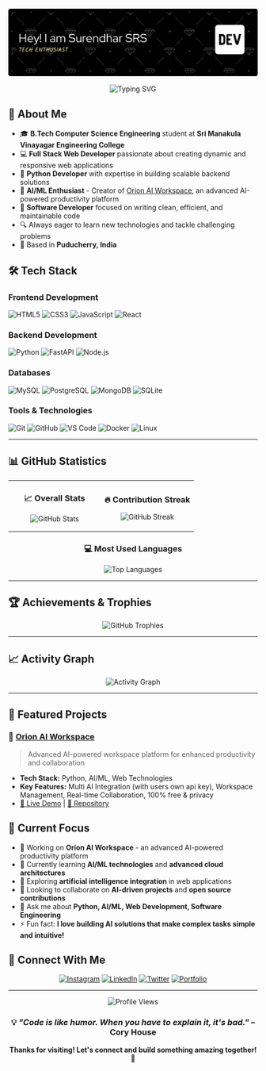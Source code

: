 ![Header](./header.png)

<center>    <div align="center">
    <img src="https://readme-typing-svg.herokuapp.com?font=Fira+Code&pause=1000&width=435&lines=Full+Stack+Web+Developer;Python+Developer;Software+Engineer;Computer+Science+Student" alt="Typing SVG" />
</div>    </center>

## 🚀 About Me

- 🎓 **B.Tech Computer Science Engineering** student at **Sri Manakula Vinayagar Engineering College**
- 💻 **Full Stack Web Developer** passionate about creating dynamic and responsive web applications
- 🐍 **Python Developer** with expertise in building scalable backend solutions
- 🤖 **AI/ML Enthusiast** - Creator of [Orion AI Workspace](https://orionaiworkspace.tech), an advanced AI-powered productivity platform
- 🌟 **Software Developer** focused on writing clean, efficient, and maintainable code
- 🔍 Always eager to learn new technologies and tackle challenging problems
- 📍 Based in **Puducherry, India**

## 🛠️ Tech Stack

### Frontend Development
![HTML5](https://img.shields.io/badge/html5-%23E34F26.svg?style=for-the-badge&logo=html5&logoColor=white)
![CSS3](https://img.shields.io/badge/css3-%231572B6.svg?style=for-the-badge&logo=css3&logoColor=white)
![JavaScript](https://img.shields.io/badge/javascript-%23323330.svg?style=for-the-badge&logo=javascript&logoColor=%23F7DF1E)
![React](https://img.shields.io/badge/react-%2320232a.svg?style=for-the-badge&logo=react&logoColor=%2361DAFB)

### Backend Development
![Python](https://img.shields.io/badge/python-3670A0?style=for-the-badge&logo=python&logoColor=ffdd54)
![FastAPI](https://img.shields.io/badge/FastAPI-005571?style=for-the-badge&logo=fastapi)
![Node.js](https://img.shields.io/badge/node.js-6DA55F?style=for-the-badge&logo=node.js&logoColor=white)

### Databases
![MySQL](https://img.shields.io/badge/mysql-%2300f.svg?style=for-the-badge&logo=mysql&logoColor=white)
![PostgreSQL](https://img.shields.io/badge/postgresql-%23316192.svg?style=for-the-badge&logo=postgresql&logoColor=white)
![MongoDB](https://img.shields.io/badge/MongoDB-%234ea94b.svg?style=for-the-badge&logo=mongodb&logoColor=white)
![SQLite](https://img.shields.io/badge/sqlite-%2307405e.svg?style=for-the-badge&logo=sqlite&logoColor=white)

### Tools & Technologies
![Git](https://img.shields.io/badge/git-%23F05033.svg?style=for-the-badge&logo=git&logoColor=white)
![GitHub](https://img.shields.io/badge/github-%23121011.svg?style=for-the-badge&logo=github&logoColor=white)
![VS Code](https://img.shields.io/badge/Visual%20Studio%20Code-0078d7.svg?style=for-the-badge&logo=visual-studio-code&logoColor=white)
![Docker](https://img.shields.io/badge/docker-%230db7ed.svg?style=for-the-badge&logo=docker&logoColor=white)
![Linux](https://img.shields.io/badge/Linux-FCC624?style=for-the-badge&logo=linux&logoColor=black)

---

## 📊 GitHub Statistics

<table align="center">
<tr>
<td width="50%" align="center">

### 📈 Overall Stats

![GitHub Stats](https://github-readme-stats.vercel.app/api?username=Surendhar-SRS&theme=dark&hide_border=true&include_all_commits=true&count_private=true&bg_color=0d1117&text_color=c9d1d9&title_color=58a6ff&icon_color=79c0ff&rank_icon=github)

</td>
<td width="50%" align="center">

### 🔥 Contribution Streak

![GitHub Streak](https://github-readme-streak-stats.herokuapp.com/?user=Surendhar-SRS&theme=dark&hide_border=true&background=0d1117&stroke=58a6ff&fire=ff9e64&currStreakNum=c9d1d9&sideNums=c9d1d9&sideLabels=c9d1d9&dates=c9d1d9)

</td>
</tr>
</table>

<div align="center">

### 💻 Most Used Languages

![Top Languages](https://github-readme-stats.vercel.app/api/top-langs/?username=Surendhar-SRS&theme=dark&hide_border=true&include_all_commits=true&count_private=true&layout=compact&bg_color=0d1117&text_color=c9d1d9&title_color=58a6ff&icon_color=79c0ff)

</div>

---

## 🏆 Achievements & Trophies

<div align="center">

![GitHub Trophies](https://github-trophies.vercel.app/?username=Surendhar-SRS&theme=nord&no-frame=false&no-bg=true&margin-w=8&margin-h=8)

</div>

---

## 📈 Activity Graph

<div align="center">

![Activity Graph](https://github-readme-activity-graph.vercel.app/graph?username=Surendhar-SRS&theme=react-dark&bg_color=0d1117&hide_border=true&color=58a6ff&line=58a6ff&point=79c0ff&area_color=0d1117)

</div>

---

## 🌟 Featured Projects

### 🤖 [Orion AI Workspace](https://orionaiworkspace.tech)
> Advanced AI-powered workspace platform for enhanced productivity and collaboration
- **Tech Stack:** Python, AI/ML, Web Technologies
- **Key Features:** Multi AI Integration (with users own api key), Workspace Management, Real-time Collaboration, 100% free & privacy
- [🔗 Live Demo](https://orionaiworkspace.tech) | [📂 Repository](https://github.com/Surendhar-SRS/orion-ai)

## 🎯 Current Focus

- 🔭 Working on **Orion AI Workspace** - an advanced AI-powered productivity platform
- 🌱 Currently learning **AI/ML technologies** and **advanced cloud architectures**
- 🤖 Exploring **artificial intelligence integration** in web applications
- 👯 Looking to collaborate on **AI-driven projects** and **open source contributions**
- 💬 Ask me about **Python, AI/ML, Web Development, Software Engineering**
- ⚡ Fun fact: **I love building AI solutions that make complex tasks simple and intuitive!**

## 🤝 Connect With Me

<div align="center">

[![Instagram](https://img.shields.io/badge/Instagram-%23E4405F.svg?style=for-the-badge&logo=Instagram&logoColor=white)](https://instagram.com/surendhar_srs)
[![LinkedIn](https://img.shields.io/badge/linkedin-%230077B5.svg?style=for-the-badge&logo=linkedin&logoColor=white)](https://linkedin.com/in/surendhar-srs)
[![Twitter](https://img.shields.io/badge/Twitter-%231DA1F2.svg?style=for-the-badge&logo=Twitter&logoColor=white)](https://twitter.com/surendhar_srs)
[![Portfolio](https://img.shields.io/badge/Portfolio-%23000000.svg?style=for-the-badge&logo=firefox&logoColor=#FF7139)](https://surendharsrs.tech)

</div>

---

<div align="center">

<img src="https://komarev.com/ghpvc/?username=Surendhar-SRS&label=Profile%20views&color=58a6ff&style=flat" alt="Profile Views" />

### 💡 *"Code is like humor. When you have to explain it, it's bad."* – Cory House

**Thanks for visiting! Let's connect and build something amazing together! 🚀**

</div>


